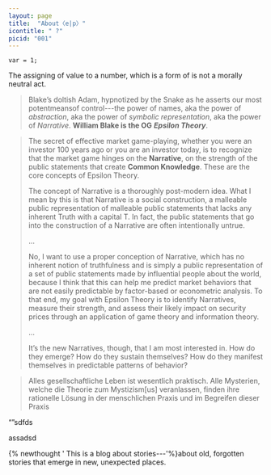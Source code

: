 ```yaml
---
layout: page
title:  "About〈e|p〉"
icontitle: " ?"
picid: "001"
---
```


`var = 1;`

The assigning of value to a number, which is a form of  is not a  morally neutral act. 

> Blake’s doltish Adam, hypnotized by the Snake as he asserts our most potentmeansof control---the power of names, aka the power of *abstraction*, aka the power of *symbolic representation*, aka the power of *Narrative*.
> **William Blake is the OG** ***Epsilon Theory***. 

> The secret of effective market game-playing, whether you were an investor 100 years ago or you are an investor today, is to recognize that the market game hinges on the **Narrative**, on the strength of the public statements that create **Common Knowledge**. These are the core concepts of Epsilon Theory.
>
> The concept of Narrative is a thoroughly post-modern idea. What I mean by this is that Narrative is a social construction, a malleable public representation of malleable public statements that lacks any inherent Truth with a capital T. In fact, the public statements that go into the construction of a Narrative are often intentionally untrue.
>
>...
>
> No, I want to use a proper conception of Narrative, which has no inherent notion of truthfulness and is simply a public representation of a set of public statements made by influential people about the world, because I think that this can help me predict market behaviors that are not easily predictable by factor-based or econometric analysis. To that end, my goal with Epsilon Theory is to identify Narratives, measure their strength, and assess their likely impact on security prices through an application of game theory and information theory.
>
>...
>
> It’s the new Narratives, though, that I am most interested in. How do they emerge? How do they sustain themselves? How do they manifest themselves in predictable patterns of behavior?

> Alles gesellschaftliche Leben ist wesentlich praktisch. Alle Mysterien, welche die Theorie zum Mystizism[us] veranlassen, finden ihre rationelle Lösung in der menschlichen Praxis und im Begreifen dieser Praxis

“”sdfds

assadsd


{% newthought ' This is a blog about stories---'%}about old, forgotten stories that emerge in new, unexpected places.
